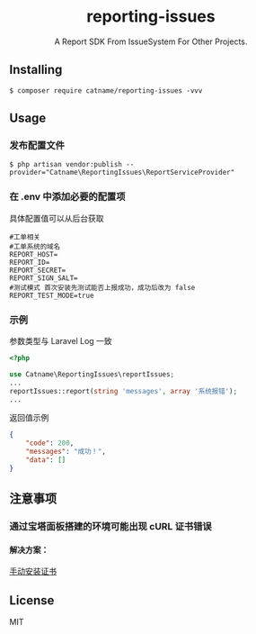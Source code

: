 <h1 align="center"> reporting-issues </h1>

<p align="center"> A Report SDK From IssueSystem For Other Projects.</p>


## Installing

```shell
$ composer require catname/reporting-issues -vvv
```

## Usage

### 发布配置文件

```shell
$ php artisan vendor:publish --provider="Catname\ReportingIssues\ReportServiceProvider"
```

### 在 .env 中添加必要的配置项
具体配置值可以从后台获取

```dotenv
#工单相关
#工单系统的域名
REPORT_HOST=
REPORT_ID=
REPORT_SECRET=
REPORT_SIGN_SALT=
#测试模式 首次安装先测试能否上报成功，成功后改为 false
REPORT_TEST_MODE=true
```

### 示例

参数类型与 Laravel Log 一致

```php
<?php

use Catname\ReportingIssues\reportIssues;
...
reportIssues::report(string 'messages', array '系统报错');
...
```

返回值示例


```json
{
    "code": 200,
    "messages": "成功！",
    "data": []
}
```

## 注意事项
### 通过宝塔面板搭建的环境可能出现 cURL 证书错误
#### 解决方案：
[手动安装证书](https://docs.guzzlephp.org/en/stable/request-options.html#verify)

## License

MIT